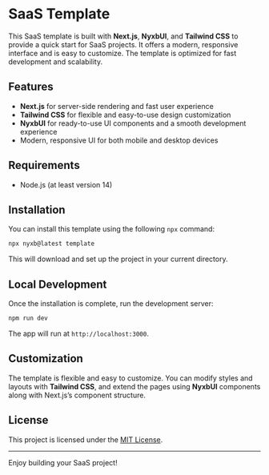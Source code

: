 # SaaS Template

This SaaS template is built with **Next.js**, **NyxbUI**, and **Tailwind CSS** to provide a quick start for SaaS projects. It offers a modern, responsive interface and is easy to customize. The template is optimized for fast development and scalability.

## Features

- **Next.js** for server-side rendering and fast user experience
- **Tailwind CSS** for flexible and easy-to-use design customization
- **NyxbUI** for ready-to-use UI components and a smooth development experience
- Modern, responsive UI for both mobile and desktop devices

## Requirements

- Node.js (at least version 14)

## Installation

You can install this template using the following `npx` command:

```bash
npx nyxb@latest template
```

This will download and set up the project in your current directory.

## Local Development

Once the installation is complete, run the development server:

```bash
npm run dev
```

The app will run at `http://localhost:3000`.

## Customization

The template is flexible and easy to customize. You can modify styles and layouts with **Tailwind CSS**, and extend the pages using **NyxbUI** components along with Next.js’s component structure.

## License

This project is licensed under the [MIT License](LICENSE).

---

Enjoy building your SaaS project!
